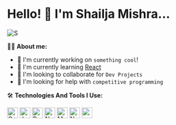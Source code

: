 # Hello! :wave: I'm Shailja Mishra...


![S](https://github.com/Shailja26code/Shailja26code/assets/159249950/be4daa60-0ca6-4b4d-8168-de501ecb61dd)

:woman_technologist: **About me:**
* :telescope: I'm currently working on `something cool`!
* :seedling: I'm currently learning [React](https://react.dev/)
* :handshake: I'm looking to collaborate for `Dev Projects`
* :thinking: I'm looking for help with `competitive programming`

:hammer_and_wrench: **Technologies And Tools I Use:**

<p>
<img alt="C++" src="https://img.shields.io/badge/C%2B%2B-00599C?style=for-the-badge&logo=c%2B%2B&logoColor=white" height="25px"/>
<img alt="Javascript" src="https://img.shields.io/badge/JavaScript-323330?style=for-the-badge&logo=javascript&logoColor=F7DF1E"  height="25px"/>
<img alt="React" src="https://img.shields.io/badge/React-20232A?style=for-the-badge&logo=react&logoColor=61DAFB" height="25px"/>
<img alt="NextJs" src="https://img.shields.io/badge/Next-black?style=for-the-badge&logo=next.js&logoColor=white" height="25px"/>
<img alt="MongoDB" src="https://img.shields.io/badge/-MongoDB-13aa52?style=flat-square&logo=mongodb&logoColor=white"  height="25px"/>
<img alt="Nodejs" src="https://img.shields.io/badge/-Nodejs-43853d?style=flat-square&logo=Node.js&logoColor=white"  height="25px"/>
<img alt="npm" src="https://img.shields.io/badge/NPM-%23000000.svg?style=for-the-badge&logo=npm&logoColor=white" height="25px"/>
</p>

